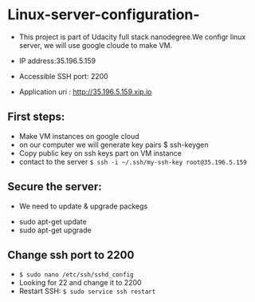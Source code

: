 # Linux-server-configuration-
* This project is part of Udacity full stack nanodegree.We configr linux server, we will use google cloude to make VM.

* IP address:35.196.5.159 
* Accessible SSH port: 2200
* Application uri : http://35.196.5.159.xip.io

## First steps:
* Make VM instances on google cloud
* on our computer we will generate key pairs $ ssh-keygen 
* Copy public key on ssh keys part on VM instance
* contact to the server `$ ssh -i ~/.ssh/my-ssh-key root@35.196.5.159`

## Secure the server:
- We need to update & upgrade packegs 
* sudo apt-get update 
* sudo apt-get upgrade

## Change ssh port to 2200
* `$ sudo nano /etc/ssh/sshd_config`
* Looking for 22 and change it to 2200
* Restart SSH: `$ sudo service ssh restart`


